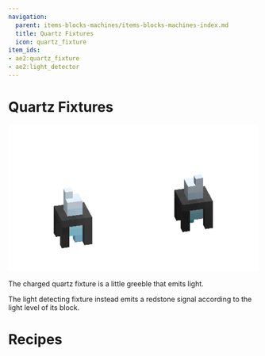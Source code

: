 ```yaml
---
navigation:
  parent: items-blocks-machines/items-blocks-machines-index.md
  title: Quartz Fixtures
  icon: quartz_fixture
item_ids:
- ae2:quartz_fixture
- ae2:light_detector
---
```

# Quartz Fixtures

![Quartz Fixtures](../assets/assemblies/quartz_fixtures.png)

The charged quartz fixture is a little greeble that emits light.

The light detecting fixture instead emits a redstone signal according to the light level of its block.

# Recipes

<RecipeFor id="quartz_fixture" />
<RecipeFor id="light_detector" />
